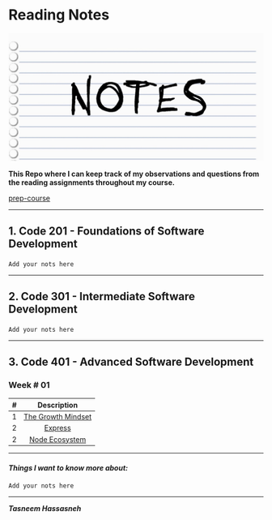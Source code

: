 # Reading Notes

![prep-course](/notes.jpg)

**This Repo where I can keep track of my observations and questions from the reading assignments throughout my course.**

[prep-course](/prep-course.md)

---

## 1. Code 201 - Foundations of Software Development

```Add your nots here```

---

## 2. Code 301 - Intermediate Software Development

```Add your nots here```

---
## 3. Code 401 - Advanced Software Development

### Week # 01

| # |     Description                                                      | 
|---|:--------------------------------------------------------------------:|
| 1 | [The Growth Mindset](/reading-notes/growth-mindset/growthmindset.md) |
| 2 | [Express](/reading-notes/express/Express.md)                         | 
| 2 | [Node Ecosystem](/reading-notes/node-ecosystem/Node-Ecosystem.md)    |   

---

#### ***Things I want to know more about:***

```
Add your nots here
```

---
***Tasneem Hassasneh***
